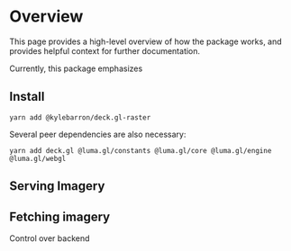 # Overview

This page provides a high-level overview of how the package works, and provides helpful context for further documentation.

Currently, this package emphasizes


## Install

```
yarn add @kylebarron/deck.gl-raster
```

Several peer dependencies are also necessary:

```
yarn add deck.gl @luma.gl/constants @luma.gl/core @luma.gl/engine @luma.gl/webgl
```

## Serving Imagery


## Fetching imagery

Control over backend
